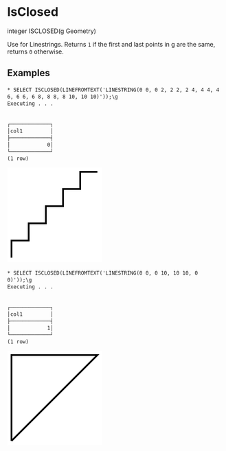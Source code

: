 # IsClosed #

integer ISCLOSED(g Geometry)

Use for Linestrings. Returns `1` if the first and last points in g are the same, returns `0` otherwise.

## Examples ##

    * SELECT ISCLOSED(LINEFROMTEXT('LINESTRING(0 0, 0 2, 2 2, 2 4, 4 4, 4 6, 6 6, 6 8, 8 8, 8 10, 10 10)'));\g
    Executing . . .


    ┌─────────────┐
    │col1         │
    ├─────────────┤
    │            0│
    └─────────────┘
    (1 row)

![IsClosedFalse](isclosed.svg)

    * SELECT ISCLOSED(LINEFROMTEXT('LINESTRING(0 0, 0 10, 10 10, 0 0)'));\g
    Executing . . .


    ┌─────────────┐
    │col1         │
    ├─────────────┤
    │            1│
    └─────────────┘
    (1 row)

![IsClosedTrue](isclosed2.svg)
